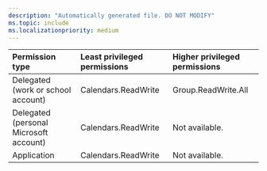 ```yaml
---
description: "Automatically generated file. DO NOT MODIFY"
ms.topic: include
ms.localizationpriority: medium
---
```


|Permission type|Least privileged permissions|Higher privileged permissions|
|:---|:---|:---|
|Delegated (work or school account)|Calendars.ReadWrite|Group.ReadWrite.All|
|Delegated (personal Microsoft account)|Calendars.ReadWrite|Not available.|
|Application|Calendars.ReadWrite|Not available.|

